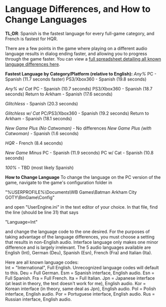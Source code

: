 # Language Differences, and How to Change Languages

**TL;DR**: Spanish is the fastest language for every full-game category, and French is fastest for HQR.

There are a few points in the game where playing on a different audio language results in dialog ending faster, and allowing you to progress through the game faster. You can view a [full spreadsheet detailing all known language differences here](https://docs.google.com/spreadsheets/d/1IKkIDsWLHIBuIRkccrBSSW0kj0DUEJzlh97NLzSERkw/edit#gid=0).

**Fastest Language by Category/Platform (relative to English):**
*Any%*
PC - Spanish (11.7 seconds faster)
PS3/Xbox360 - Spanish (19.8 seconds)

*Any% w/ Cat*
PC - Spanish (10.7 seconds)
PS3/Xbox360 - Spanish (18.7 seconds)
Return to Arkham - Spanish (17.6 seconds)

*Glitchless* - Spanish (20.3 seconds)

*Glitchless w/ Cat*
PC/PS3/Xbox360 - Spanish (19.2 seconds)
Return to Arkham - Spanish (18.1 seconds)

*New Game Plus (No Catwoman)* - No differences
*New Game Plus (with Catwoman)* - Spanish (1.6 seconds)

*HQR* - French (8.4 seconds)

*New Game Minus*
PC - Spanish (11.9 seconds)
PC w/ Cat - Spanish (10.8 seconds) 

*100%* - TBD (most likely Spanish)

**How to Change Language**
To change the language on the PC version of the game, navigate to the game's configuration folder in

"%USERPROFILE%\Documents\WB Games\Batman Arkham City GOTY\BmGame\Config\"

and open "UserEngine.ini" in the text editor of your choice. In that file, find the line (should be line 31) that says

"Language=Int"

and change the language code to the one desired. For the purposes of taking advantage of the language differences, you must choose a setting that results in non-English audio. Interface language only makes one minor difference and is largely irrelevant. The 5 audio languages available are English (Int), German (Deu), Spanish (Esn), French (Fra) and Italian (Ita).

Here are all known language codes:  
Int = "International", Full English. Unrecognized language codes will default to this.
Deu = Full German.
Esm = Spanish interface, English audio.
Esn = Full Spanish.
Fra = Full French.
Ita = Full Italian.
Jpn = Japanese interface (at least in theory, the text doesn't work for me), English audio.
Kor = Korean interface (in theory, same deal as Jpn), English audio.
Pol = Polish interface, English audio.
Por = Portuguese interface, English audio.
Rus = Russian interface, English audio.
